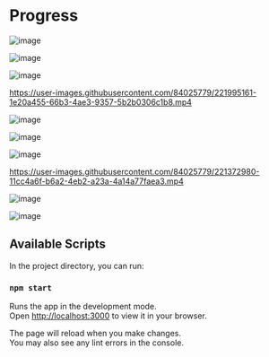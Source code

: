 # Progress

![image](https://user-images.githubusercontent.com/84025779/222696512-b46e02cb-14c5-4b43-8dab-fc1074eb96cb.png)

![image](https://user-images.githubusercontent.com/84025779/222464320-775e2bfb-850f-41e3-8157-a312a0637eb4.png)

![image](https://user-images.githubusercontent.com/84025779/222422740-0fce04c1-eed5-489d-8cae-23d5854ca365.png)

https://user-images.githubusercontent.com/84025779/221995161-1e20a455-66b3-4ae3-9357-5b2b0306c1b8.mp4

![image](https://user-images.githubusercontent.com/84025779/221697519-5dd6ddd3-9863-4bac-9d46-5a91bc5c953c.png)

![image](https://user-images.githubusercontent.com/84025779/221438323-99633301-7566-4e68-a5aa-905cc218c232.png)

![image](https://user-images.githubusercontent.com/84025779/221425917-070dfbf0-4225-4267-8f97-a3fe1720c520.png)

https://user-images.githubusercontent.com/84025779/221372980-11cc4a6f-b6a2-4eb2-a23a-4a14a77faea3.mp4

![image](https://user-images.githubusercontent.com/84025779/221370518-3a419cb7-11e6-4657-b31a-401c6971c4d4.png)

![image](https://user-images.githubusercontent.com/84025779/221357092-6c2f60cb-7638-46c1-90e0-c83658498ad3.png)    


## Available Scripts

In the project directory, you can run:

### `npm start`

Runs the app in the development mode.\
Open [http://localhost:3000](http://localhost:3000) to view it in your browser.

The page will reload when you make changes.\
You may also see any lint errors in the console.
